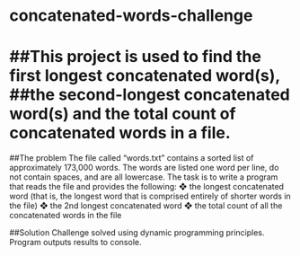 # concatenated-words-challenge

##This project is used to find the first longest concatenated word(s),
##the second-longest concatenated word(s) and the total count of concatenated words in a file.
======================================

##The problem
The file called “words.txt” contains a sorted list of
approximately 173,000 words. The words are listed one word per line, do not contain spaces,
and are all lowercase.
The task is to write a program that reads the file and provides the following:
❖ the longest concatenated word (that is, the longest word that is comprised entirely of
shorter words in the file)
❖ the 2nd longest concatenated word
❖ the total count of all the concatenated words in the file

##Solution
Challenge solved using dynamic programming principles. Program outputs results to console.
